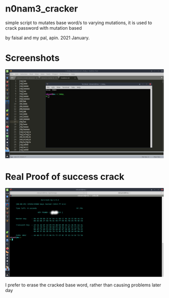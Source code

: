 # n0nam3_cracker
simple script to mutates base word/s to varying mutations,
it is used to crack password with mutation based

by faisal and my pal, apin.
2021 January.

# Screenshots
![Screenshot](./Screenshot_2021-01-31_13-48-17.png) 


# Real Proof of success crack
![Screenshot](./xScreenshot_2021-02-05_21-48-10.png)

I prefer to erase the cracked base word, rather than causing problems later day
